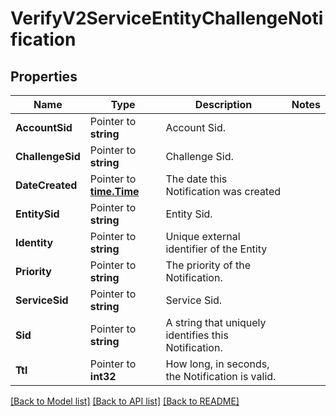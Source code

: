 # VerifyV2ServiceEntityChallengeNotification

## Properties

Name | Type | Description | Notes
------------ | ------------- | ------------- | -------------
**AccountSid** | Pointer to **string** | Account Sid. |
**ChallengeSid** | Pointer to **string** | Challenge Sid. |
**DateCreated** | Pointer to [**time.Time**](time.Time.md) | The date this Notification was created |
**EntitySid** | Pointer to **string** | Entity Sid. |
**Identity** | Pointer to **string** | Unique external identifier of the Entity |
**Priority** | Pointer to **string** | The priority of the Notification. |
**ServiceSid** | Pointer to **string** | Service Sid. |
**Sid** | Pointer to **string** | A string that uniquely identifies this Notification. |
**Ttl** | Pointer to **int32** | How long, in seconds, the Notification is valid. |

[[Back to Model list]](../README.md#documentation-for-models) [[Back to API list]](../README.md#documentation-for-api-endpoints) [[Back to README]](../README.md)


